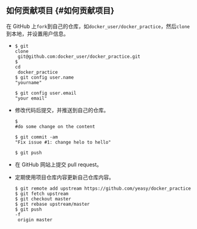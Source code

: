 ## 如何贡献项目 {#如何贡献项目}

在 GitHub 上`fork`到自己的仓库，如`docker_user/docker_practice`，然后`clone`到本地，并设置用户信息。

* ```
  $ git 
  clone
   git@github.com:docker_user/docker_practice.git
  $ 
  cd
   docker_practice
  $ git config user.name 
  "yourname"

  $ git config user.email 
  "your email"
  ```
* 修改代码后提交，并推送到自己的仓库。

  ```
  $ 
  #do some change on the content

  $ git commit -am 
  "Fix issue #1: change helo to hello"

  $ git push

  ```

* 在 GitHub 网站上提交 pull request。

* 定期使用项目仓库内容更新自己仓库内容。

  ```
  $ git remote add upstream https://github.com/yeasy/docker_practice
  $ git fetch upstream
  $ git checkout master
  $ git rebase upstream/master
  $ git push 
  -f
   origin master
  ```



